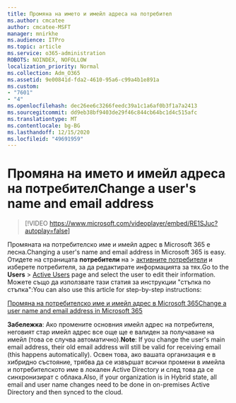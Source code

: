 ```yaml
---
title: Промяна на името и имейл адреса на потребител
ms.author: cmcatee
author: cmcatee-MSFT
manager: mnirkhe
ms.audience: ITPro
ms.topic: article
ms.service: o365-administration
ROBOTS: NOINDEX, NOFOLLOW
localization_priority: Normal
ms.collection: Adm_O365
ms.assetid: 9e00841d-fda2-4610-95a6-c99a4b1e891a
ms.custom:
- "7601"
- "4"
ms.openlocfilehash: dec26ee6c3266feedc39a1c1a6af0b3f1a7a2413
ms.sourcegitcommit: dd9eb38bf9403de29f46c844cb64bc1d4c515afc
ms.translationtype: MT
ms.contentlocale: bg-BG
ms.lasthandoff: 12/15/2020
ms.locfileid: "49691959"
---
```

# <a name="change-a-users-name-and-email-address"></a><span data-ttu-id="1f684-102">Промяна на името и имейл адреса на потребител</span><span class="sxs-lookup"><span data-stu-id="1f684-102">Change a user's name and email address</span></span>

> [!VIDEO https://www.microsoft.com/videoplayer/embed/RE1SJuc?autoplay=false]

<span data-ttu-id="1f684-103">Промяната на потребителско име и имейл адрес в Microsoft 365 е лесна.</span><span class="sxs-lookup"><span data-stu-id="1f684-103">Changing a user's name and email address in Microsoft 365 is easy.</span></span> <span data-ttu-id="1f684-104">Отидете на страницата **потребители** на \> [активните потребители](https://go.microsoft.com/fwlink/p/?linkid=834822) и изберете потребителя, за да редактирате информацията за тях.</span><span class="sxs-lookup"><span data-stu-id="1f684-104">Go to the **Users** \> [Active Users](https://go.microsoft.com/fwlink/p/?linkid=834822) page and select the user to edit their information.</span></span> <span data-ttu-id="1f684-105">Можете също да използвате тази статия за инструкции "стъпка по стъпка":</span><span class="sxs-lookup"><span data-stu-id="1f684-105">You can also use this article for step-by-step instructions:</span></span>
  
[<span data-ttu-id="1f684-106">Промяна на потребителско име и имейл адрес в Microsoft 365</span><span class="sxs-lookup"><span data-stu-id="1f684-106">Change a user name and email address in Microsoft 365</span></span>](https://docs.microsoft.com/microsoft-365/admin/add-users/change-a-user-name-and-email-address)
  
 <span data-ttu-id="1f684-107">**Забележка**: Ако промените основния имейл адрес на потребителя, неговият стар имейл адрес все още ще е валиден за получаване на имейл (това се случва автоматично).</span><span class="sxs-lookup"><span data-stu-id="1f684-107">**Note**: If you change the user's main email address, their old email address will still be valid for receiving email (this happens automatically).</span></span> <span data-ttu-id="1f684-108">Освен това, ако вашата организация е в хибридно състояние, трябва да се извършат всички промени в имейла и потребителското име в локален Active Directory и след това да се синхронизират с облака.</span><span class="sxs-lookup"><span data-stu-id="1f684-108">Also, if your organization is in Hybrid state, all email and user name changes need to be done in on-premises Active Directory and then synced to the cloud.</span></span>